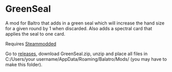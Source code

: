 # GreenSeal

A mod for Baltro that adds in a green seal which will increase the hand size for a given round by 1 when discarded. Also adds a spectral card that applies the seal to one card.

Requires [Steammodded](https://github.com/Steamopollys/Steamodded)

Go to [releases](https://github.com/axbolduc/GreenSeal/releases), download GreenSeal.zip, unzip and place all files in C:/Users/your username/AppData/Roaming/Balatro/Mods/ (you may have to make this folder).
